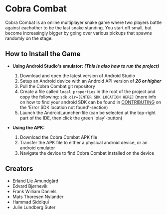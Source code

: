 # Cobra Combat
Cobra Combat is an online multiplayer snake game where two players battle against eachother to be the last snake standing. You start off small, but become increasingly bigger by going over various pickups that spawns randomly on the stage.

## How to Install the Game

- __Using Android Studio's emulator:__ ___(This is also how to run the project)___
    1. Download and open the latest version of Android Studio
    2. Setup an Android device with an Android API version of ***26 or higher***
    3. Pull the Cobra Combat git repository
    4. Create a file called `local.properties` in the root of the project and copy the following: `sdk.dir=[ENTER SDK LOCATION HERE]` (more info on how to find your android SDK can be found in [CONTRIBUTING](https://gitlab.stud.idi.ntnu.no/tdt4240progark/cobracombat/-/blob/main/CONTRIBUTING.md) on the 'Error SDK location not found'-section)
    5. Launch the AndroidLauncher-file (can be selected at the top-right part of the IDE, then click the green 'play'-button)

- __Using the APK:__
    1. Download the Cobra Combat APK file
    2. Transfer the APK file to either a physical android device, or an android emulator
    3. Navigate the device to find Cobra Combat installed on the device

## Creators
- Erland Lie Amundgård
- Edvard Bjørnevik
- Frank William Daniels
- Mats Thoresen Nylander
- Hammad Siddiqui
- Julie Lundberg Suter
